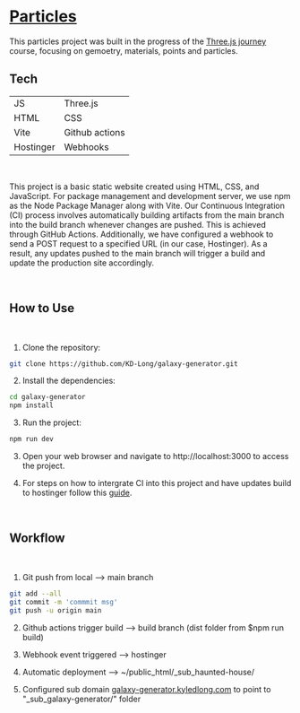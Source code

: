 # [Particles](https://galaxy-generator.kyledlong.com)

This particles project was built in the progress of the [Three.js journey](https://threejs-journey.com) course, focusing on gemoetry, materials, points and particles.
<br>

## Tech

|                |               |
| -------------- | ------------- |
| JS             | Three.js      |
| HTML           | CSS           |
| Vite           | Github actions|
| Hostinger      | Webhooks      |



<br>

This project is a basic static website created using HTML, CSS, and JavaScript. For package management and development server, we use npm as the Node Package Manager along with Vite. Our Continuous Integration (CI) process involves automatically building artifacts from the main branch into the build branch whenever changes are pushed. This is achieved through GitHub Actions. Additionally, we have configured a webhook to send a POST request to a specified URL (in our case, Hostinger). As a result, any updates pushed to the main branch will trigger a build and update the production site accordingly.

<br>

## How to Use
<br>

1. Clone the repository:

```bash
git clone https://github.com/KD-Long/galaxy-generator.git
```

2. Install the dependencies:

```bash
cd galaxy-generator
npm install
```

3. Run the project:

```bash
npm run dev
```

3. Open your web browser and navigate to http://localhost:3000 to access the project.

4. For steps on how to intergrate CI into this project and have updates build to hostinger follow this [guide](https://dev.to/mwoodson11/create-deployment-pipeline-for-react-app-on-hostinger-5bc9).

<br>

## Workflow 

<br>

1. Git push from local --> main branch
```bash
git add --all
git commit -m 'commmit msg'
git push -u origin main
```

2. Github actions trigger build --> build branch (dist folder from $npm run build)

3. Webhook event triggered --> hostinger

4. Automatic deployment --> ~/public_html/_sub_haunted-house/

5. Configured sub domain [galaxy-generator.kyledlong.com](galaxy-generator.kyledlong.com) to point to "_sub_galaxy-generator/" folder